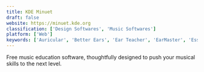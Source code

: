 ```yaml
---
title: KDE Minuet
draft: false 
website: https://minuet.kde.org
classification: ['Design Softwares', 'Music Softwares']
platform: ['Web']
keywords: ['Auricular', 'Better Ears', 'Ear Teacher', 'EarMaster', 'EssayTyper', 'GNU Solfege', 'Guitar Pro 7', 'Helio Workstation', 'Jalmus', 'LenMus', 'Meludia', 'Mixtikl', 'Modacity', 'MusicTrans', 'Perfect Ear', 'Solfej', 'Sonic Visualiser', 'Transcribe', 'Tune Transcriber', 'noteable', 'oTranscribe']
---
```

Free music education software, thoughtfully designed to push your musical skills to the next level.
